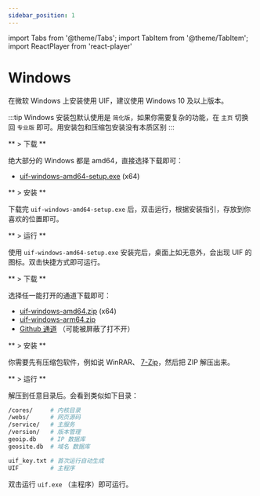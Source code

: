 ```yaml
---
sidebar_position: 1
---
```


import Tabs from '@theme/Tabs';
import TabItem from '@theme/TabItem';
import ReactPlayer from 'react-player'

# Windows

在微软 Windows 上安装使用 UIF，建议使用 Windows 10 及以上版本。

<Tabs groupId="operating-systems">
<TabItem value="exe" label="安装包（推荐）">

:::tip
Windows 安装包默认使用是 `简化版`，如果你需要复杂的功能，在 `主页` 切换回 `专业版` 即可。用安装包和压缩包安装没有本质区别
:::

** > 下载 **

绝大部分的 Windows 都是 amd64，直接选择下载即可：

- [uif-windows-amd64-setup.exe](/assets/release/uif-windows-amd64-setup.exe) (x64)

** > 安装 **

下载完 `uif-windows-amd64-setup.exe` 后，双击运行，根据安装指引，存放到你喜欢的位置即可。

** > 运行 **

使用 `uif-windows-amd64-setup.exe` 安装完后，桌面上如无意外，会出现 UIF 的图标。双击快捷方式即可运行。


</TabItem>

<TabItem value="zip" label="压缩包">

** > 下载 **

选择任一能打开的通道下载即可：

- [uif-windows-amd64.zip](/assets/release/uif-windows-amd64.zip) (x64)
- [uif-windows-arm64.zip](/assets/release/uif-windows-arm64.zip)
- [Github 通道](https://github.com/UIforFreedom/UIF/releases) （可能被屏蔽了打不开）

** > 安装 **

你需要先有压缩包软件，例如说 WinRAR、 [7-Zip](https://www.7-zip.org/)，然后把 ZIP 解压出来。

** > 运行 **

解压到任意目录后。会看到类似如下目录：

```bash
/cores/     # 内核目录
/webs/      # 网页源码
/service/   # 主服务
/version/   # 版本管理
geoip.db    # IP 数据库
geosite.db  # 域名 数据库

uif_key.txt # 首次运行自动生成
UIF         # 主程序
```

双击运行 `uif.exe` （主程序）即可运行。

</TabItem>

</Tabs>
